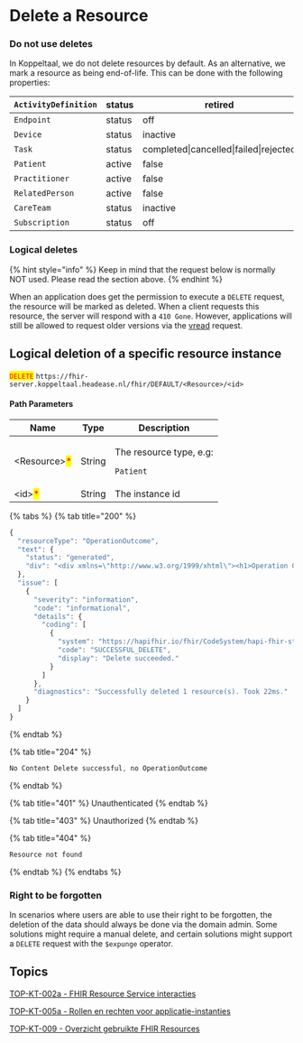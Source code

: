 # Delete a Resource

### Do not use deletes

In Koppeltaal, we do not delete resources by default. As an alternative, we mark a resource as being end-of-life. This can be done with the following properties:

| `ActivityDefinition` | status | retired                                |
| -------------------- | ------ | -------------------------------------- |
| `Endpoint`           | status | off                                    |
| `Device`             | status | inactive                               |
| `Task`               | status | completed\|cancelled\|failed\|rejected |
| `Patient`            | active | false                                  |
| `Practitioner`       | active | false                                  |
| `RelatedPerson`      | active | false                                  |
| `CareTeam`           | status | inactive                               |
| `Subscription`       | status | off                                    |

### Logical deletes

{% hint style="info" %}
Keep in mind that the request below is normally NOT used. Please read the section above.
{% endhint %}

When an application does get the permission to execute a `DELETE` request, the resource will be marked as deleted. When a client requests this resource, the server will respond with a `410 Gone`. However, applications will still be allowed to request older versions via the [vread](resource-ophalen.md#retrieve-specific-version-of-a-resource-vread) request.

## Logical deletion of a specific resource instance

<mark style="color:red;">`DELETE`</mark> `https://fhir-server.koppeltaal.headease.nl/fhir/DEFAULT/<Resource>/<id>`

#### Path Parameters

| Name                                          | Type   | Description                                               |
| --------------------------------------------- | ------ | --------------------------------------------------------- |
| \<Resource><mark style="color:red;">\*</mark> | String | <p>The resource type, e.g:</p><p><code>Patient</code></p> |
| \<id><mark style="color:red;">\*</mark>       | String | The instance id                                           |



{% tabs %}
{% tab title="200" %}
```javascript
{
  "resourceType": "OperationOutcome",
  "text": {
    "status": "generated",
    "div": "<div xmlns=\"http://www.w3.org/1999/xhtml\"><h1>Operation Outcome</h1><table border=\"0\"><tr><td style=\"font-weight: bold;\">INFORMATION</td><td>[]</td><td>Successfully deleted 1 resource(s). Took 22ms.</td></tr></table></div>"
  },
  "issue": [
    {
      "severity": "information",
      "code": "informational",
      "details": {
        "coding": [
          {
            "system": "https://hapifhir.io/fhir/CodeSystem/hapi-fhir-storage-response-code",
            "code": "SUCCESSFUL_DELETE",
            "display": "Delete succeeded."
          }
        ]
      },
      "diagnostics": "Successfully deleted 1 resource(s). Took 22ms."
    }
  ]
}
```
{% endtab %}

{% tab title="204" %}
```javascript
No Content Delete successful, no OperationOutcome
```
{% endtab %}

{% tab title="401" %}
Unauthenticated
{% endtab %}

{% tab title="403" %}
Unauthorized
{% endtab %}

{% tab title="404" %}
```javascript
Resource not found
```
{% endtab %}
{% endtabs %}

### Right to be forgotten

In scenarios where users are able to use their right to be forgotten, the deletion of the data should always be done via the domain admin. Some solutions might require a manual delete, and certain solutions might support a `DELETE` request with the `$expunge` operator.

## Topics

[TOP-KT-002a - FHIR Resource Service interacties](https://vzvz.atlassian.net/wiki/spaces/KTSA/pages/27125763/TOP-KT-002a+-+FHIR+Resource+Service+interacties)

[TOP-KT-005a - Rollen en rechten voor applicatie-instanties](https://vzvz.atlassian.net/wiki/spaces/KTSA/pages/27123707/TOP-KT-005a+-+Rollen+en+rechten+voor+applicatie-instanties)

[TOP-KT-009 - Overzicht gebruikte FHIR Resources](https://vzvz.atlassian.net/wiki/spaces/KTSA/pages/27071328/TOP-KT-009+-+Overzicht+gebruikte+FHIR+Resources)
